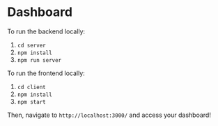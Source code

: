 # Dashboard

To run the backend locally:
1. `cd server`
2. `npm install`
3. `npm run server`

To run the frontend locally:
1. `cd client`
2. `npm install`
3. `npm start`

Then, navigate to `http://localhost:3000/` and access your dashboard!